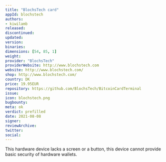 ```yaml
---
title: "BlochsTech card"
appId: blochstech
authors:
- kiwilamb
released: 
discontinued: 
updated: 
version: 
binaries: 
dimensions: [54, 85, 1]
weight: 
provider: "BlochsTech"
providerWebsite: http://www.blochstech.com
website: http://www.blochstech.com/
shop: http://www.blochstech.com/
country: DK
price: 19.95EUR
repository: https://github.com/BlochsTech/BitcoinCardTerminal
issue: 
icon: blochstech.png
bugbounty: 
meta: ok
verdict: prefilled
date: 2021-08-08
signer: 
reviewArchive: 
twitter: 
social: 
---
```


This hardware device lacks a screen or a button, this device cannot provide basic security of hardware wallets.